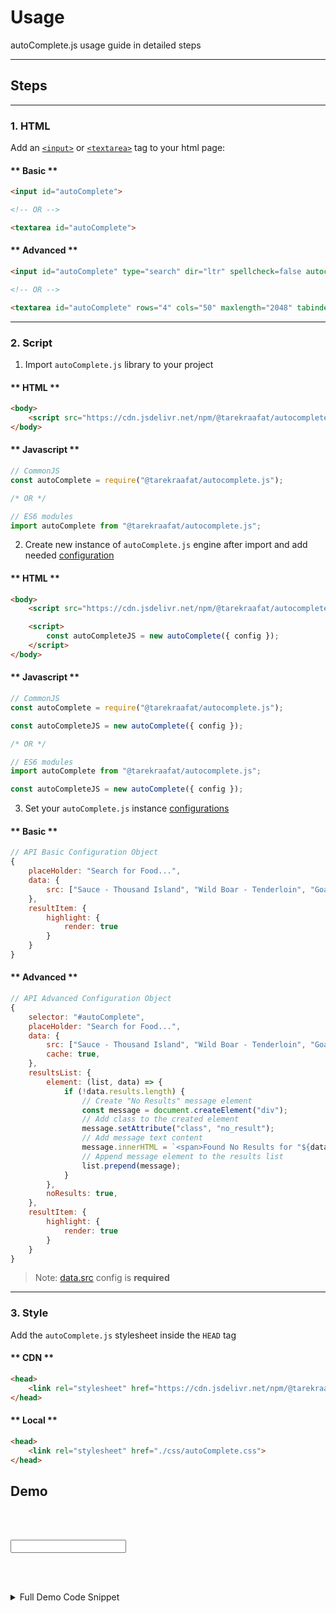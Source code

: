 # Usage <!-- {docsify-ignore} -->

autoComplete.js usage guide in detailed steps

***

## Steps

***

### 1. HTML


Add an [`<input>`](https://developer.mozilla.org/en-US/docs/Web/HTML/Element/input) or [`<textarea>`](https://developer.mozilla.org/en-US/docs/Web/HTML/Element/textarea) tag to your html page:

<!-- tabs:start -->
#### ** Basic **
```html
<input id="autoComplete">

<!-- OR -->

<textarea id="autoComplete">
```
#### ** Advanced **
```html
<input id="autoComplete" type="search" dir="ltr" spellcheck=false autocorrect="off" autocomplete="off" autocapitalize="off" maxlength="2048" tabindex="1">

<!-- OR -->

<textarea id="autoComplete" rows="4" cols="50" maxlength="2048" tabindex="1">
```
<!-- tabs:end -->

***

### 2. Script


1. Import `autoComplete.js` library to your project

<!-- tabs:start -->
#### ** HTML **

```html
<body>
    <script src="https://cdn.jsdelivr.net/npm/@tarekraafat/autocomplete.js@{{version}}/dist/autoComplete.min.js"></script>
</body>
```
#### ** Javascript **

```js
// CommonJS
const autoComplete = require("@tarekraafat/autocomplete.js");

/* OR */

// ES6 modules
import autoComplete from "@tarekraafat/autocomplete.js";
```
<!-- tabs:end -->

2. Create new instance of `autoComplete.js` engine after import and add needed [configuration](/configuration.md)

<!-- tabs:start -->
#### ** HTML **

```html
<body>
    <script src="https://cdn.jsdelivr.net/npm/@tarekraafat/autocomplete.js@{{version}}/dist/autoComplete.min.js"></script>

    <script>
        const autoCompleteJS = new autoComplete({ config });
    </script>
</body>
```
#### ** Javascript **

```js
// CommonJS
const autoComplete = require("@tarekraafat/autocomplete.js");

const autoCompleteJS = new autoComplete({ config });

/* OR */

// ES6 modules
import autoComplete from "@tarekraafat/autocomplete.js";

const autoCompleteJS = new autoComplete({ config });
```
<!-- tabs:end -->

3. Set your `autoComplete.js` instance [configurations](/configuration.md)

<!-- tabs:start -->
#### ** Basic **

```js
// API Basic Configuration Object
{
    placeHolder: "Search for Food...",
    data: {
        src: ["Sauce - Thousand Island", "Wild Boar - Tenderloin", "Goat - Whole Cut"]
    },
    resultItem: {
        highlight: {
            render: true
        }
    }
}
```

#### ** Advanced **

```js
// API Advanced Configuration Object
{
    selector: "#autoComplete",
    placeHolder: "Search for Food...",
    data: {
        src: ["Sauce - Thousand Island", "Wild Boar - Tenderloin", "Goat - Whole Cut"],
        cache: true,
    },
    resultsList: {
        element: (list, data) => {
            if (!data.results.length) {
                // Create "No Results" message element
                const message = document.createElement("div");
                // Add class to the created element
                message.setAttribute("class", "no_result");
                // Add message text content
                message.innerHTML = `<span>Found No Results for "${data.query}"</span>`;
                // Append message element to the results list
                list.prepend(message);
            }
        },
        noResults: true,
    },
    resultItem: {
        highlight: {
            render: true
        }
    }
}
```

<!-- tabs:end -->
> Note: [data.src](/configuration.md?id=data-required) config is **required**

***

### 3. Style


Add the `autoComplete.js` stylesheet inside the `HEAD` tag

<!-- tabs:start -->
#### ** CDN **

```html
<head>
    <link rel="stylesheet" href="https://cdn.jsdelivr.net/npm/@tarekraafat/autocomplete.js@{{version}}/dist/css/autoComplete.min.css">
</head>
```

#### ** Local **

```html
<head>
    <link rel="stylesheet" href="./css/autoComplete.css">
</head>
```
<!-- tabs:end -->

## Demo

<br><br>

<div class="autoComplete_wrapper">
    <input type="text" dir="ltr" spellcheck=false autocorrect="off" autocomplete="off" autocapitalize="off" id="autoComplete">
</div>

<br><br>

<details>
  <summary>Full Demo Code Snippet</summary>

<!-- tabs:start -->

#### ** Basic **

```html
<!DOCTYPE html>
<html lang="en">

<head>
    <link rel="stylesheet" href="https://cdn.jsdelivr.net/npm/@tarekraafat/autocomplete.js@{{version}}/dist/css/autoComplete.min.css">
</head>

<body>
    <div class="autoComplete_wrapper">
        <input id="autoComplete" type="search" dir="ltr" spellcheck=false autocorrect="off" autocomplete="off" autocapitalize="off">
    </div>

    <script src="https://cdn.jsdelivr.net/npm/@tarekraafat/autocomplete.js@{{version}}/dist/autoComplete.min.js"></script>
    <script>
        const autoCompleteJS = new autoComplete({
            placeHolder: "Search for Food...",
            data: {
                src: ["Sauce - Thousand Island", "Wild Boar - Tenderloin", "Goat - Whole Cut"],
                cache: true,
            },
            resultItem: {
                highlight: true
            },
            events: {
                input: {
                    selection: (event) => {
                        const selection = event.detail.selection.value;
                        autoCompleteJS.input.value = selection;
                    }
                }
            }
        });
    </script>
</body>

</html>
```

#### ** Advanced **

```html
<!DOCTYPE html>
<html lang="en">

<head>
    <link rel="stylesheet" href="https://cdn.jsdelivr.net/npm/@tarekraafat/autocomplete.js@{{version}}/dist/css/autoComplete.min.css">
</head>

<body>
    <div class="autoComplete_wrapper">
        <input id="autoComplete" type="search" dir="ltr" spellcheck=false autocorrect="off" autocomplete="off" autocapitalize="off">
    </div>

    <script src="https://cdn.jsdelivr.net/npm/@tarekraafat/autocomplete.js@{{version}}/dist/autoComplete.min.js"></script>
    <script>
        const autoCompleteJS = new autoComplete({
            selector: "#autoComplete",
            placeHolder: "Search for Food...",
            data: {
                src: ["Sauce - Thousand Island", "Wild Boar - Tenderloin", "Goat - Whole Cut"],
                cache: true,
            },
            resultsList: {
                element: (list, data) => {
                    if (!data.results.length) {
                        // Create "No Results" message element
                        const message = document.createElement("div");
                        // Add class to the created element
                        message.setAttribute("class", "no_result");
                        // Add message text content
                        message.innerHTML = `<span>Found No Results for "${data.query}"</span>`;
                        // Append message element to the results list
                        list.prepend(message);
                    }
                },
                noResults: true,
            },
            resultItem: {
                highlight: true
            },
            events: {
                input: {
                    selection: (event) => {
                        const selection = event.detail.selection.value;
                        autoCompleteJS.input.value = selection;
                    }
                }
            }
        });
    </script>
</body>

</html>
```

<!-- tabs:end -->

</details>

<script>
    const autoCompleteJS = new autoComplete({
        placeHolder: "Search for Food...",
        data: {
            src: ["Sauce - Thousand Island", "Wild Boar - Tenderloin", "Goat - Whole Cut"],
            cache: true,
        },
        resultsList: {
            element: (list, data) => {
                if (!data.results.length) {
                    // Create "No Results" message element
                    const message = document.createElement("div");
                    // Add class to the created element
                    message.setAttribute("class", "no_result");
                    // Add message text content
                    message.innerHTML = `<span>Found No Results for "${data.query}"</span>`;
                    // Append message element to the results list
                    list.prepend(message);
                }
            },
            noResults: true,
        },
        resultItem: {
            highlight: true
        },
        events: {
            input: {
                selection: (event) => {
                    const selection = event.detail.selection.value;
                    autoCompleteJS.input.value = selection;
                }
            }
        }
    });
</script>